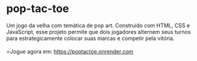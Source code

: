 # pop-tac-toe
Um jogo da velha com temática de pop art. Construído com HTML, CSS e JavaScript, esse projeto permite que dois jogadores alternem seus turnos para estrategicamente colocar suas marcas e competir pela vitória.<br><br>
⭐Jogue agora em: https://poptactoe.onrender.com
